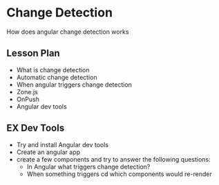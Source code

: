 # Change Detection

How does angular change detection works

## Lesson Plan

- What is change detection
- Automatic change detection
- When angular triggers change detection
- Zone.js
- OnPush
- Angular dev tools

## EX Dev Tools

- Try and install Angular dev tools
- Create an angular app
- create a few components and try to answer the following questions:
  - In Angular what triggers change detection?
  - When something triggers cd which components would re-render